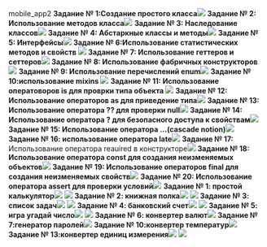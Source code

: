 mobile_app2
<strong>Задание № 1:Создание простого класса</strong>![](https://github.com/Derz65/mobile_app2/raw/main/screenshot/1.png)
<strong>Задание № 2: Использование методов класса</strong>![](https://github.com/Derz65/mobile_app2/raw/main/screenshot/2.png)
<strong>Задание № 3: Наследование классов</strong>![](https://github.com/Derz65/mobile_app2/raw/main/screenshot/3.png)
<strong>Задание № 4: Абстаркные классы и методы</strong>![](https://github.com/Derz65/mobile_app2/raw/main/screenshot/4.png)
<strong>Задание № 5: Интерфейсы</strong>![](https://github.com/Derz65/mobile_app2/raw/main/screenshot/5.png)
<strong>Задание № 6:Использование статистических методов и свойств </strong>![](https://github.com/Derz65/mobile_app2/raw/main/screenshot/6.png)
<strong>Задание № 7: Использование геттеров и сеттеров</strong>![](https://github.com/Derz65/mobile_app2/raw/main/screenshot/7.png)
<strong>Задание № 8: Использование фабричных конструкторов </strong>![](https://github.com/Derz65/mobile_app2/raw/main/screenshot/8.png)
<strong>Задание № 9: Использование перечислений enum</strong>![](https://github.com/Derz65/mobile_app2/raw/main/screenshot/9.png)
<strong>Задание № 10:использование mixins </strong>![](https://github.com/Derz65/mobile_app2/raw/main/screenshot/10.png)
<strong>Задание № 11: Использование оператоворов is для проврки типа объекта </strong>![](https://github.com/Derz65/mobile_app2/raw/main/screenshot/11.png)
<strong>Задание № 12: Использование операторов as для приведение типа</strong>![](https://github.com/Derz65/mobile_app2/raw/main/screenshot/12.png)
<strong>Задание № 13: Использование оператора ?? для проверки null</strong>![](https://github.com/Derz65/mobile_app2/raw/main/screenshot/13.png)
<strong>Задание № 14: Использование оператора ? для безопасного доступа к свойствам</strong>![](https://github.com/Derz65/mobile_app2/raw/main/screenshot/14.png)
<strong>Задание № 15: Использование оператора ...(cascade notion)</strong>![](https://github.com/Derz65/mobile_app2/raw/main/screenshot/15.png)
<strong>Задание № 16: использование оператора late</strong>![](https://github.com/Derz65/mobile_app2/raw/main/screenshot/16.png)
<strong>Задание № 17:</strong> Использование оператора reauired в конструкторе![](https://github.com/Derz65/mobile_app2/raw/main/screenshot/17.png)
<strong>Задание № 18: Использование оператора const для создания неизменяемых объектов</strong>![](https://github.com/Derz65/mobile_app2/raw/main/screenshot/18.png)
<strong>Задание № 19: Использование операторов final для создания неизменяемых свойств</strong>![](https://github.com/Derz65/mobile_app2/raw/main/screenshot/19.png)
<strong>Задание № 20: Использование оператора assert для проверки условий</strong>![](https://github.com/Derz65/mobile_app2/raw/main/screenshot/20.png)
<strong>Задание № 1: простой калькулятор</strong>![](https://github.com/Derz65/mobile_app2/raw/main/screenshot/1.1.png) ![](https://github.com/Derz65/mobile_app2/raw/main/screenshot/1.2.png)
<strong>Задание № 2: книжная полка</strong>![](https://github.com/Derz65/mobile_app2/raw/main/screenshot/2.1.png) ![](https://github.com/Derz65/mobile_app2/raw/main/screenshot/2.2.png)
<strong>Задание № 3: список задач</strong>![](https://github.com/Derz65/mobile_app2/raw/main/screenshot/3.1.png) ![](https://github.com/Derz65/mobile_app2/raw/main/screenshot/3.2.png)
<strong>Задание № 4: банковский счет</strong>![](https://github.com/Derz65/mobile_app2/raw/main/screenshot/4.1.png) ![](https://github.com/Derz65/mobile_app2/raw/main/screenshot/4.2.png)
<strong>Задание № 5: игра угадай число</strong>![](https://github.com/Derz65/mobile_app2/raw/main/screenshot/5.1.png) ![](https://github.com/Derz65/mobile_app2/raw/main/screenshot/5.2.png)
<strong>Задание № 6: конвертер валют</strong>![](https://github.com/Derz65/mobile_app2/raw/main/screenshot/6.1.png)
<strong>Задание № 7:генератор паролей</strong>![](https://github.com/Derz65/mobile_app2/raw/main/screenshot/7.1.png)
<strong>Задание № 10:конвертер температур</strong>![](https://github.com/Derz65/mobile_app2/raw/main/screenshot/10.1.png) 
<strong>Задание № 13:конвертер единиц измерения</strong>![](https://github.com/Derz65/mobile_app2/raw/main/screenshot/13.1.png) ![](https://github.com/Derz65/mobile_app2/raw/main/screenshot/13.2.png)

